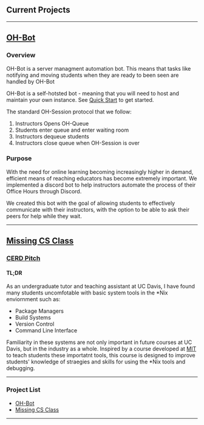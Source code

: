 ## Current Projects

---

## [OH-Bot](https://github.com/ECS-OH-Bot/OH-Bot)
<!-- <img src="images/OH-Bot.png"/> -->

### Overview

OH-Bot is a server managment automation bot. This means that tasks
like notifying and moving students when they are ready to been seen are
handled by OH-Bot

OH-Bot is a self-hotsted bot - meaning that you will need to host
and maintain your own instance. See [Quick Start](#quickstart) to get
started.

The standard OH-Session protocol that we follow: 
1. Instructors Opens OH-Queue 
2. Students enter queue and enter waiting room 
3. Instructors dequeue students 
4. Instructors close queue when OH-Session is over
   
### Purpose

With the need for online learning becoming increasingly higher in demand,
efficient means of reaching educators has become extremely important. We
implemented a discord bot to help instructors automate the process of
their Office Hours through Discord.

We created this bot with the goal of allowing students to effectively
communicate with their instructors, with the option to be able to ask
their peers for help while they wait.
  
--------

## [Missing CS Class](https://gitlab.com/missing-cs-quarter-ucd/lecture-slides)

### [CERD Pitch](images/CERD_5-8-2020.pdf)
#### TL;DR

As an undergraduate tutor and teaching assistant at UC Davis, I have found many students uncomfotable with basic system tools in the *Nix enviornment such as:
* Package Managers
* Build Systems
* Version Control
* Command Line Interface

Familiarity in these systems are not only important in future courses at UC Davis, but in the industry as a whole. Inspired by a course developed at [MIT](https://missing.csail.mit.edu/) to teach students these importatnt tools, this course is designed to improve students' knowledge of straegies and skills for using the *Nix tools and debugging.

--- 

### Project List

- [OH-Bot](https://github.com/ECS-OH-Bot/OH-Bot)
- [Missing CS Class](https://gitlab.com/missing-cs-quarter-ucd/lecture-slides)

---
